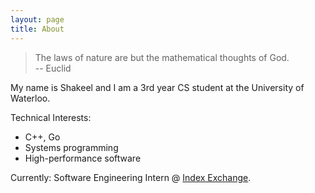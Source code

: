 ```yaml
---
layout: page
title: About
---
```


>The laws of nature are but the mathematical thoughts of God.<br>
>-- Euclid

My name is Shakeel and I am a 3rd year CS student at the University of Waterloo.

Technical Interests:
* C++, Go
* Systems programming
* High-performance software

Currently: Software Engineering Intern @ [Index Exchange](http://www.indexexchange.com/).

